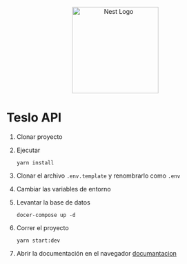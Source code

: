 <p align="center">
  <a href="http://nestjs.com/" target="blank"><img src="https://nestjs.com/img/logo-small.svg" width="200" alt="Nest Logo" /></a>
</p>

# Teslo API

1. Clonar proyecto
2. Ejecutar
   ```
   yarn install
   ```

1. Clonar el archivo `.env.template` y renombrarlo como `.env`
2. Cambiar las variables de entorno
3. Levantar la base de datos
   ```
   docer-compose up -d
   ```

7. Correr el proyecto
   ```
   yarn start:dev
   ```
8. Abrir la documentación en el navegador [documantacion](http://localhost:3000/api)
